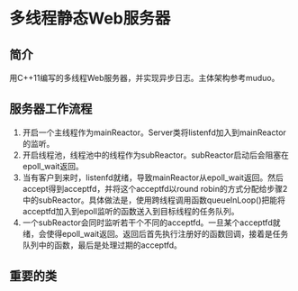 # 多线程静态Web服务器
## 简介
用C++11编写的多线程Web服务器，并实现异步日志。主体架构参考muduo。
## 服务器工作流程
1. 开启一个主线程作为mainReactor。Server类将listenfd加入到mainReactor的监听。
2. 开启线程池，线程池中的线程作为subReactor。subReactor启动后会阻塞在epoll_wait返回。
3. 当有客户到来时，listenfd就绪，导致mainReactor从epoll_wait返回。然后accept得到acceptfd，并将这个acceptfd以round robin的方式分配给步骤2中的subReactor。具体做法是，使用跨线程调用函数queueInLoop()把能将acceptfd加入到epoll监听的函数送入到目标线程的任务队列。
4. 一个subReactor会同时监听若干个不同的acceptfd。一旦某个acceptfd就绪，会使得epoll_wait返回。返回后首先执行注册好的函数回调，接着是任务队列中的函数，最后是处理过期的acceptfd。
## 重要的类
